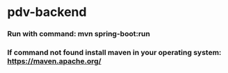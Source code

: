 # pdv-backend
### Run with command: mvn spring-boot:run
### If command not found install maven in your operating system: https://maven.apache.org/

